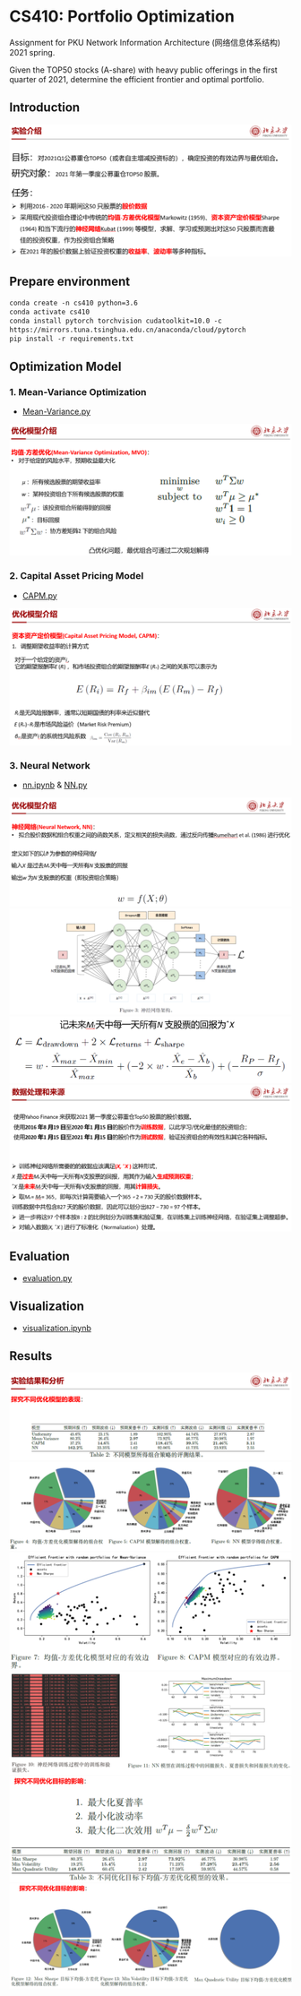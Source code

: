 # CS410: Portfolio Optimization

Assignment for PKU Network Information Architecture (网络信息体系结构) 2021 spring.

Given the TOP50 stocks (A-share) with heavy public offerings in the first quarter of 2021, determine the efficient frontier and optimal portfolio.

## Introduction

![introduction](figures/introduction.png)

## Prepare environment
```
conda create -n cs410 python=3.6
conda activate cs410
conda install pytorch torchvision cudatoolkit=10.0 -c https://mirrors.tuna.tsinghua.edu.cn/anaconda/cloud/pytorch
pip install -r requirements.txt 
```

## Optimization Model

### 1. Mean-Variance Optimization

- [Mean-Variance.py](Mean-Variance.py)

![mvo](figures/mvo.png)

### 2. Capital Asset Pricing Model

- [CAPM.py](CAPM.py)

![capm](figures/capm.png)

### 3. Neural Network

- [nn.ipynb](nn.ipynb) & [NN.py](NN.py)

![nn1](figures/nn1.png)
![nn2](figures/nn2.png)
![nn3](figures/nn3.png)
![nn3](figures/nn4.png)

## Evaluation

- [evaluation.py](utils/evaluation.py)

## Visualization

- [visualization.ipynb](utils/visualization.ipynb)

## Results

![results1](figures/results1.png)
![results2](figures/results2.png)
![results3](figures/results3.png)
![results4](figures/results4.png)
![results5](figures/results5.png)
![results6](figures/results6.png)